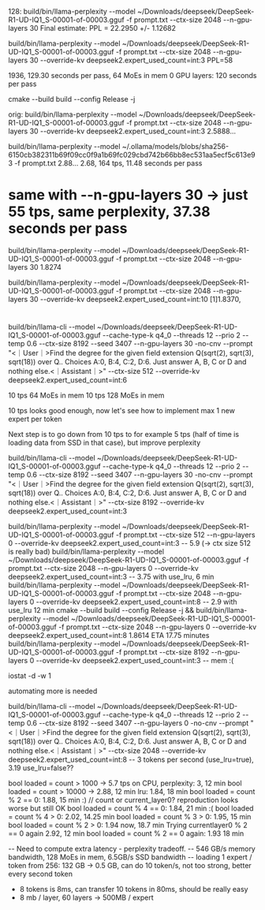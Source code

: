 128:
build/bin/llama-perplexity --model ~/Downloads/deepseek/DeepSeek-R1-UD-IQ1_S-00001-of-00003.gguf -f prompt.txt  --ctx-size 2048  --n-gpu-layers 30
Final estimate: PPL = 22.2950 +/- 1.12682

build/bin/llama-perplexity --model ~/Downloads/deepseek/DeepSeek-R1-UD-IQ1_S-00001-of-00003.gguf -f prompt.txt  --ctx-size 2048  --n-gpu-layers 30 --override-kv deepseek2.expert_used_count=int:3
PPL=58

1936, 129.30 seconds per pass, 64 MoEs in mem
0 GPU layers: 120 seconds per pass

cmake --build build --config Release -j

orig:
build/bin/llama-perplexity --model ~/Downloads/deepseek/DeepSeek-R1-UD-IQ1_S-00001-of-00003.gguf -f prompt.txt  --ctx-size 2048  --n-gpu-layers 30 --override-kv deepseek2.expert_used_count=int:3
2.5888...


build/bin/llama-perplexity --model ~/.ollama/models/blobs/sha256-6150cb382311b69f09cc0f9a1b69fc029cbd742b66bb8ec531aa5ecf5c613e93 -f prompt.txt
2.88...  2.68, 164 tps, 11.48 seconds per pass

# same with --n-gpu-layers 30 -> just 55 tps, same perplexity,  37.38 seconds per pass

build/bin/llama-perplexity --model ~/Downloads/deepseek/DeepSeek-R1-UD-IQ1_S-00001-of-00003.gguf -f prompt.txt  --ctx-size 2048  --n-gpu-layers 30
1.8274

build/bin/llama-perplexity --model ~/Downloads/deepseek/DeepSeek-R1-UD-IQ1_S-00001-of-00003.gguf -f prompt.txt  --ctx-size 2048  --n-gpu-layers 30 --override-kv deepseek2.expert_used_count=int:10
[1]1.8370,

#



 build/bin/llama-cli --model ~/Downloads/deepseek/DeepSeek-R1-UD-IQ1_S-00001-of-00003.gguf --cache-type-k q4_0   --threads 12 --prio 2   --temp 0.6 --ctx-size 8192 --seed 3407 --n-gpu-layers 30 -no-cnv  --prompt "<｜User｜>Find the degree for the given field extension Q(sqrt(2), sqrt(3), sqrt(18)) over Q.. Choices A:0, B:4, C:2, D:6. Just answer A, B, C or D and nothing else.<｜Assistant｜>" --ctx-size 512 --override-kv deepseek2.expert_used_count=int:6

 10 tps 64 MoEs in mem
 10 tps 128 MoEs in mem

 10 tps looks good enough, now let's see how to implement max 1 new expert per token


Next step is to go down from 10 tps to for example 5 tps (half of time is loading data from SSD in that case), but improve perplexity

build/bin/llama-cli --model ~/Downloads/deepseek/DeepSeek-R1-UD-IQ1_S-00001-of-00003.gguf --cache-type-k q4_0   --threads 12 --prio 2   --temp 0.6 --ctx-size 8192 --seed 3407 --n-gpu-layers 30 -no-cnv  --prompt "<｜User｜>Find the degree for the given field extension Q(sqrt(2), sqrt(3), sqrt(18)) over Q.. Choices A:0, B:4, C:2, D:6. Just answer A, B, C or D and nothing else.<｜Assistant｜>" --ctx-size 8192 --override-kv deepseek2.expert_used_count=int:3

build/bin/llama-perplexity --model ~/Downloads/deepseek/DeepSeek-R1-UD-IQ1_S-00001-of-00003.gguf -f prompt.txt  --ctx-size 512  --n-gpu-layers 0 --override-kv deepseek2.expert_used_count=int:3  -- 5.9 (-> ctx size 512 is really bad)
build/bin/llama-perplexity --model ~/Downloads/deepseek/DeepSeek-R1-UD-IQ1_S-00001-of-00003.gguf -f prompt.txt  --ctx-size 2048  --n-gpu-layers 0 --override-kv deepseek2.expert_used_count=int:3  -- 3.75 with use_lru, 6 min
build/bin/llama-perplexity --model ~/Downloads/deepseek/DeepSeek-R1-UD-IQ1_S-00001-of-00003.gguf -f prompt.txt  --ctx-size 2048  --n-gpu-layers 0 --override-kv deepseek2.expert_used_count=int:8  -- 2.9  with use_lru 12 min
cmake --build build --config Release -j  && build/bin/llama-perplexity --model ~/Downloads/deepseek/DeepSeek-R1-UD-IQ1_S-00001-of-00003.gguf -f prompt.txt  --ctx-size 2048  --n-gpu-layers 0 --override-kv deepseek2.expert_used_count=int:8 1.8614 ETA 17.75 minutes
build/bin/llama-perplexity --model ~/Downloads/deepseek/DeepSeek-R1-UD-IQ1_S-00001-of-00003.gguf -f prompt.txt  --ctx-size 8192  --n-gpu-layers 0 --override-kv deepseek2.expert_used_count=int:3  -- mem :(


iostat -d -w 1


automating more is needed

 build/bin/llama-cli --model ~/Downloads/deepseek/DeepSeek-R1-UD-IQ1_S-00001-of-00003.gguf --cache-type-k q4_0   --threads 12 --prio 2   --temp 0.6 --ctx-size 8192 --seed 3407 --n-gpu-layers 0 -no-cnv  --prompt "<｜User｜>Find the degree for the given field extension Q(sqrt(2), sqrt(3), sqrt(18)) over Q.. Choices A:0, B:4, C:2, D:6. Just answer A, B, C or D and nothing else.<｜Assistant｜>" --ctx-size 2048 --override-kv deepseek2.expert_used_count=int:8  -- 3 tokens per second (use_lru=true), 3.19 use_lru=false??


 bool loaded = count > 1000 -> 5.7 tps on CPU, perplexity: 3, 12 min
  bool loaded = count > 10000 ->                           2.88, 12 min
  lru: 1.84, 18 min
bool loaded = count % 2 == 0: 1.88, 15 min :)  // count or current_layer0? reproduction looks worse but still OK
bool loaded = count % 4 == 0: 1.84, 21 min :(
bool loaded = count % 4 > 0:  2.02, 14.25 min
bool loaded = count % 3 > 0:  1.95, 15 min
bool loaded = count % 2 > 0: 1.94 now, 18.7 min
Trying currentlayer0 % 2 == 0 again 2.92, 12 min
bool loaded = count % 2 == 0 again: 1.93 18 min

-- Need to compute extra latency - perplexity tradeoff.
-- 546 GB/s memory bandwidth, 128 MoEs in mem, 6.5GB/s SSD bandwidth
-- loading 1 expert / token from 256: 132 GB -> 0.5 GB, can do 10 token/s, not too strong, better every second token
- 8 tokens is 8ms, can transfer 10 tokens in 80ms, should be really easy
- 8 mb / layer, 60 layers -> 500MB / expert
